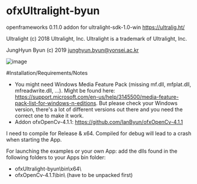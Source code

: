 # ofxUltralight-byun
openframeworks 0.11.0 addon for ultralight-sdk-1.0-win https://ultralig.ht/ 

Ultralight (c) 2018 Ultralight, Inc. Ultralight is a trademark of Ultralight, Inc.

JungHyun Byun (c) 2019 junghyun.byun@yonsei.ac.kr 

![image](https://user-images.githubusercontent.com/6938192/63220462-1533a380-c1c3-11e9-99ab-80f8ad70f52f.png)

#Installation/Requirements/Notes

- You  might need Windows Media Feature Pack (missing mf.dll, mfplat.dll, mfreadwrite.dll, ...). Might be found here: https://support.microsoft.com/en-us/help/3145500/media-feature-pack-list-for-windows-n-editions. But please check your Windows version, there's a lot of different versions out there and you need the correct  one to make it work.
- Addon ofxOpenCv-4.1.1: https://github.com/IanByun/ofxOpenCv-4.1.1

I need to compile for Release & x64. Compiled for debug will lead to a crash when starting the App.

For launching the examples or your own App: add the dlls found in the following folders to your Apps bin folder:
- ofxUltralight-byun\bin\x64\
- ofxOpenCv-4.1.1\bin\ (have to be unpacked first)


